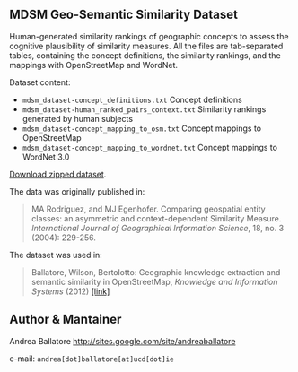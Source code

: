 
MDSM Geo-Semantic Similarity Dataset
-------------------------------------

Human-generated similarity rankings of geographic concepts to assess the cognitive plausibility of similarity measures.
All the files are tab-separated tables, containing the concept definitions, the similarity rankings, and the mappings with OpenStreetMap and WordNet.

Dataset content: 

* `mdsm_dataset-concept_definitions.txt` Concept definitions
* `mdsm_dataset-human_ranked_pairs_context.txt` Similarity rankings generated by human subjects
* `mdsm_dataset-concept_mapping_to_osm.txt` Concept mappings to OpenStreetMap
* `mdsm_dataset-concept_mapping_to_wordnet.txt` Concept mappings to WordNet 3.0

[Download zipped dataset](https://github.com/ucd-spatial/Datasets/blob/master/mdsm-similarity_dataset.zip?raw=true).

The data was originally published in:
> MA Rodriguez, and MJ Egenhofer. Comparing geospatial entity classes: an asymmetric and context-dependent Similarity Measure. *International Journal of Geographical Information Science*, 18, no. 3 (2004): 229-256.

The dataset was used in:

> Ballatore, Wilson, Bertolotto: Geographic knowledge extraction and semantic similarity in OpenStreetMap, *Knowledge and Information Systems* (2012) [[link]](http://link.springer.com/article/10.1007%2Fs10115-012-0571-0)

Author & Mantainer
----------------------
Andrea Ballatore <http://sites.google.com/site/andreaballatore>

e-mail: `andrea[dot]ballatore[at]ucd[dot]ie`